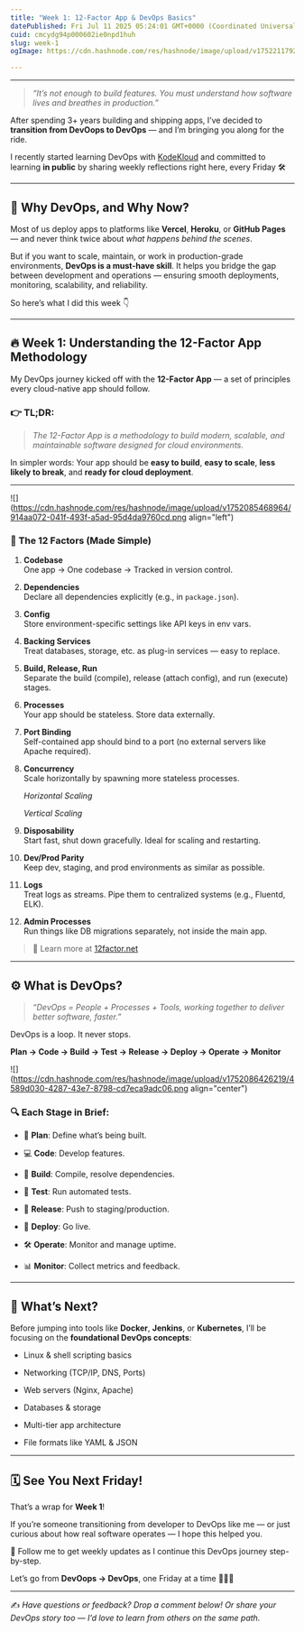 ```yaml
---
title: "Week 1: 12-Factor App & DevOps Basics"
datePublished: Fri Jul 11 2025 05:24:01 GMT+0000 (Coordinated Universal Time)
cuid: cmcydg94p000602ie0npd1huh
slug: week-1
ogImage: https://cdn.hashnode.com/res/hashnode/image/upload/v1752211792273/51bdefc9-7559-44e5-9141-5ce15176ba86.png

---
```


---

> *“It’s not enough to build features. You must understand how software lives and breathes in production.”*

After spending 3+ years building and shipping apps, I’ve decided to **transition from DevOops to DevOps** — and I’m bringing you along for the ride.

I recently started learning DevOps with [KodeKloud](https://kodekloud.com) and committed to learning **in public** by sharing weekly reflections right here, every Friday 🛠️

---

## 🧠 Why DevOps, and Why Now?

Most of us deploy apps to platforms like **Vercel**, **Heroku**, or **GitHub Pages** — and never think twice about *what happens behind the scenes*.

But if you want to scale, maintain, or work in production-grade environments, **DevOps is a must-have skill**. It helps you bridge the gap between development and operations — ensuring smooth deployments, monitoring, scalability, and reliability.

So here’s what I did this week 👇

---

## 🔥 Week 1: Understanding the 12-Factor App Methodology

My DevOps journey kicked off with the **12-Factor App** — a set of principles every cloud-native app should follow.

### 👉 TL;DR:

> *The 12-Factor App is a methodology to build modern, scalable, and maintainable software designed for cloud environments.*

In simpler words: Your app should be **easy to build**, **easy to scale**, **less likely to break**, and **ready for cloud deployment**.

---

![](https://cdn.hashnode.com/res/hashnode/image/upload/v1752085468964/914aa072-041f-493f-a5ad-95d4da9760cd.png align="left")

### 🧱 The 12 Factors (Made Simple)

1. **Codebase**  
    One app → One codebase → Tracked in version control.
    
2. **Dependencies**  
    Declare all dependencies explicitly (e.g., in `package.json`).
    
3. **Config**  
    Store environment-specific settings like API keys in env vars.
    
4. **Backing Services**  
    Treat databases, storage, etc. as plug-in services — easy to replace.
    
5. **Build, Release, Run**  
    Separate the build (compile), release (attach config), and run (execute) stages.
    
6. **Processes**  
    Your app should be stateless. Store data externally.
    
7. **Port Binding**  
    Self-contained app should bind to a port (no external servers like Apache required).
    
8. **Concurrency**  
    Scale horizontally by spawning more stateless processes.
    
    *Horizontal Scaling*
    
    *Vertical Scaling*
    
9. **Disposability**  
    Start fast, shut down gracefully. Ideal for scaling and restarting.
    
10. **Dev/Prod Parity**  
    Keep dev, staging, and prod environments as similar as possible.
    
11. **Logs**  
    Treat logs as streams. Pipe them to centralized systems (e.g., Fluentd, ELK).
    
12. **Admin Processes**  
    Run things like DB migrations separately, not inside the main app.
    

> 📖 Learn more at [12factor.net](http://12factor.net)

---

## ⚙️ What is DevOps?

> *“DevOps = People + Processes + Tools, working together to deliver better software, faster.”*

DevOps is a loop. It never stops.

**Plan → Code → Build → Test → Release → Deploy → Operate → Monitor**

![](https://cdn.hashnode.com/res/hashnode/image/upload/v1752086426219/4589d030-4287-43e7-8798-cd7eca9adc06.png align="center")

### 🔍 Each Stage in Brief:

* 📝 **Plan**: Define what’s being built.
    
* 💻 **Code**: Develop features.
    
* 🧱 **Build**: Compile, resolve dependencies.
    
* 🧪 **Test**: Run automated tests.
    
* 🚀 **Release**: Push to staging/production.
    
* 🔄 **Deploy**: Go live.
    
* 🛠️ **Operate**: Monitor and manage uptime.
    
* 📊 **Monitor**: Collect metrics and feedback.
    

---

## 🔮 What’s Next?

Before jumping into tools like **Docker**, **Jenkins**, or **Kubernetes**, I’ll be focusing on the **foundational DevOps concepts**:

* Linux & shell scripting basics
    
* Networking (TCP/IP, DNS, Ports)
    
* Web servers (Nginx, Apache)
    
* Databases & storage
    
* Multi-tier app architecture
    
* File formats like YAML & JSON
    

---

## 🗓️ See You Next Friday!

That’s a wrap for **Week 1**!

If you’re someone transitioning from developer to DevOps like me — or just curious about how real software operates — I hope this helped you.

📌 Follow me to get weekly updates as I continue this DevOps journey step-by-step.

Let’s go from **DevOops → DevOps**, one Friday at a time 👨‍💻🔧

---

✍️ *Have questions or feedback? Drop a comment below! Or share your DevOps story too — I’d love to learn from others on the same path.*
